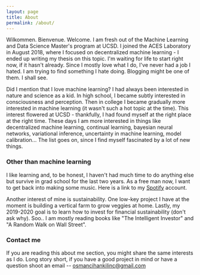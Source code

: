 ```yaml
---
layout: page
title: About
permalink: /about/
---
```


Wilkommen. Bienvenue. Welcome. I am fresh out of the Machine Learning and Data Science Master's program at UCSD. I joined the ACES Laboratory in August 2018, where I focused on decentralized machine learning - I ended up writing my thesis on this topic. I'm waiting  for life to start right now, if it hasn't already. Since I mostly love what I do, I've never had a job I hated. I am trying to find something I hate doing. Blogging might be one of them. I shall see. 

Did I mention that I love machine learning? I had always been interested in nature and science as a kid. In high school, I became subtly interested in consciousness and perception. Then in college I became gradually more interested in machine learning (it wasn't such a hot topic at the time). This interest flowered at UCSD - thankfully, I had found myself at the right place at the right time. These days I am more interested in things like decentralized machine learning, continual learning, bayesian neural networks, variational inference, uncertainty in machine learning, model calibration... The list goes on, since I find myself fascinated by a lot of new things. 

### Other than machine learning

I like learning and, to be honest, I haven't had much time to do anything else but survive in grad school for the last two years. As a free man now, I want to get back into making some music. Here is a link to my [Spotify](https://open.spotify.com/user/achillestendon) account. 

Another interest of mine is sustainability. One low-key project I have at the moment is building a vertical farm to grow veggies at home. Lastly, my 2019-2020 goal is to learn how to invest for financial sustainability (don't ask why). Soo.. I am mostly reading books like "The Intelligent Investor" and "A Random Walk on Wall Street".

### Contact me

If you are reading this about me section, you might share the same interests as I do. Long story short, if you have a good project in mind or have a question shoot an email -- [osmancihankilinc@gmail.com](mailto:osmancihankilinc@gmail.com)
